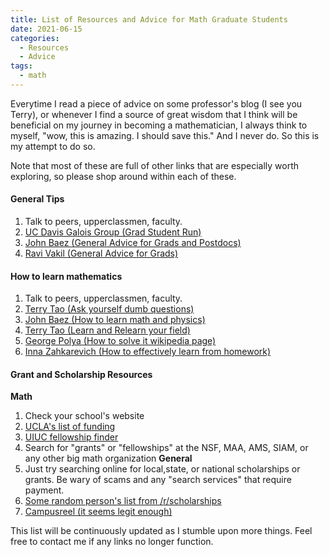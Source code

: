 ```yaml
---
title: List of Resources and Advice for Math Graduate Students
date: 2021-06-15
categories:
  - Resources
  - Advice
tags:
  - math
---
```


Everytime I read a piece of advice on some professor's blog (I see you Terry), or whenever I find a source of great wisdom that 
I think will be beneficial on my journey in becoming a mathematician, 
I always think to myself, "wow, this is amazing. I should save this." And I never do. So this is my attempt to do so.

Note that most of these are full of other links that are especially worth exploring, so please shop around within each of these.

#### General Tips
1. Talk to peers, upperclassmen, faculty.
2. [UC Davis Galois Group (Grad Student Run)](https://galois.math.ucdavis.edu/doku.php?id=wishidknown)
3. [John Baez (General Advice for Grads and Postdocs)](https://math.ucr.edu/home/baez/advice.html)
4. [Ravi Vakil (General Advice for Grads)](http://math.stanford.edu/~vakil/potentialstudents.html)

#### How to learn mathematics
1. Talk to peers, upperclassmen, faculty. 
2. [Terry Tao (Ask yourself dumb questions)](https://terrytao.wordpress.com/career-advice/ask-yourself-dumb-questions-and-answer-them/)
3. [John Baez (How to learn math and physics)](https://math.ucr.edu/home/baez/books.html)
4. [Terry Tao (Learn and Relearn your field)](https://terrytao.wordpress.com/career-advice/learn-and-relearn-your-field/)
5. [George Polya (How to solve it wikipedia page)](https://en.wikipedia.org/wiki/How_to_Solve_It)
6. [Inna Zahkarevich (How to effectively learn from homework)](http://pi.math.cornell.edu/~zakh/homeworkguide.pdf)

#### Grant and Scholarship Resources
**Math**
1. Check your school's website
2. [UCLA's list of funding](https://grad.ucla.edu/funding/#/)
3. [UIUC fellowship finder](https://apps.grad.illinois.edu/fellowship-finder/)
4. Search for "grants" or "fellowships" at the NSF, MAA, AMS, SIAM, or any other big math organization
**General**
1. Just try searching online for local,state, or national scholarships or grants. Be wary of scams and any "search services" that require payment.
2. [Some random person's list from /r/scholarships](https://www.reddit.com/r/scholarships/comments/nsmvv8/my_scholarship_journey_won_around_30k/)
3. [Campusreel (it seems legit enough)](https://www.campusreel.org/scholarships)

This list will be continuously updated as I stumble upon more things. Feel free to contact me if any links no longer function.
